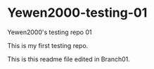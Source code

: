 # Yewen2000-testing-01
Yewen2000's testing repo 01

This is my first testing repo.

This is this readme file edited in Branch01.
